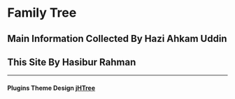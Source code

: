 # Family Tree

## Main Information Collected By Hazi Ahkam Uddin

## This Site By Hasibur Rahman

<hr>

#### Plugins Theme Design <a href="https://naadydev.github.io/jHTree/"> jHTree </a>
